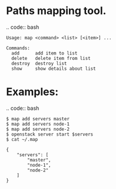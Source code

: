 # Paths mapping tool.

.. code:: bash

    Usage: map <command> <list> [<item>] ...

    Commands:
      add      add item to list
      delete   delete item from list
      destroy  destroy list
      show     show details about list


# Examples:

.. code:: bash

    $ map add servers master
    $ map add servers node-1
    $ map add servers node-2
    $ openstack server start $servers
    $ cat ~/.map

    {
        "servers": [
            "master",
            "node-1",
            "node-2"
        ]
    }


